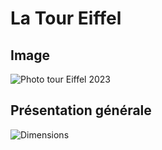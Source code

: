 # La Tour Eiffel

## Image 
![Photo tour Eiffel 2023](https://upload.wikimedia.org/wikipedia/commons/a/a8/Tour_Eiffel_Wikimedia_Commons.jpg)

## Présentation générale

![Dimensions](https://fr.wikipedia.org/wiki/Tour_Eiffel#/media/Fichier:Dimensions_Eiffel_Tower.svg)



